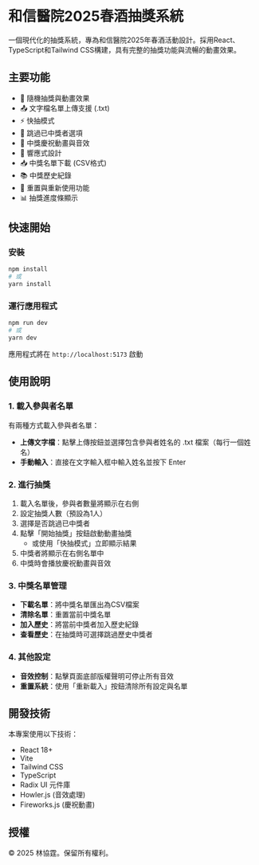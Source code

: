 # 和信醫院2025春酒抽獎系統

一個現代化的抽獎系統，專為和信醫院2025年春酒活動設計。採用React、TypeScript和Tailwind CSS構建，具有完整的抽獎功能與流暢的動畫效果。

## 主要功能

- 🎯 隨機抽獎與動畫效果
- 📤 文字檔名單上傳支援 (.txt)
- ⚡ 快抽模式
- 🚫 跳過已中獎者選項
- 🎉 中獎慶祝動畫與音效
- 📱 響應式設計
- 📥 中獎名單下載 (CSV格式)
- 📚 中獎歷史紀錄
- 🔄 重置與重新使用功能
- 📊 抽獎進度條顯示

## 快速開始

### 安裝

```bash
npm install
# 或
yarn install
```

### 運行應用程式

```bash
npm run dev
# 或
yarn dev
```

應用程式將在 `http://localhost:5173` 啟動

## 使用說明

### 1. 載入參與者名單

有兩種方式載入參與者名單：
- **上傳文字檔**：點擊上傳按鈕並選擇包含參與者姓名的 .txt 檔案（每行一個姓名）
- **手動輸入**：直接在文字輸入框中輸入姓名並按下 Enter

### 2. 進行抽獎

1. 載入名單後，參與者數量將顯示在右側
2. 設定抽獎人數（預設為1人）
3. 選擇是否跳過已中獎者
4. 點擊「開始抽獎」按鈕啟動動畫抽獎
   - 或使用「快抽模式」立即顯示結果
5. 中獎者將顯示在右側名單中
6. 中獎時會播放慶祝動畫與音效

### 3. 中獎名單管理

- **下載名單**：將中獎名單匯出為CSV檔案
- **清除名單**：重置當前中獎名單
- **加入歷史**：將當前中獎者加入歷史紀錄
- **查看歷史**：在抽獎時可選擇跳過歷史中獎者

### 4. 其他設定

- **音效控制**：點擊頁面底部版權聲明可停止所有音效
- **重置系統**：使用「重新載入」按鈕清除所有設定與名單

## 開發技術

本專案使用以下技術：
- React 18+
- Vite
- Tailwind CSS
- TypeScript
- Radix UI 元件庫
- Howler.js (音效處理)
- Fireworks.js (慶祝動畫)

## 授權

© 2025 林協霆。保留所有權利。
